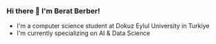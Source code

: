 ### Hi there 👋 I'm Berat Berber!

- I'm a computer science student at Dokuz Eylul University in Turkiye
- I'm currently specializing on AI & Data Science
